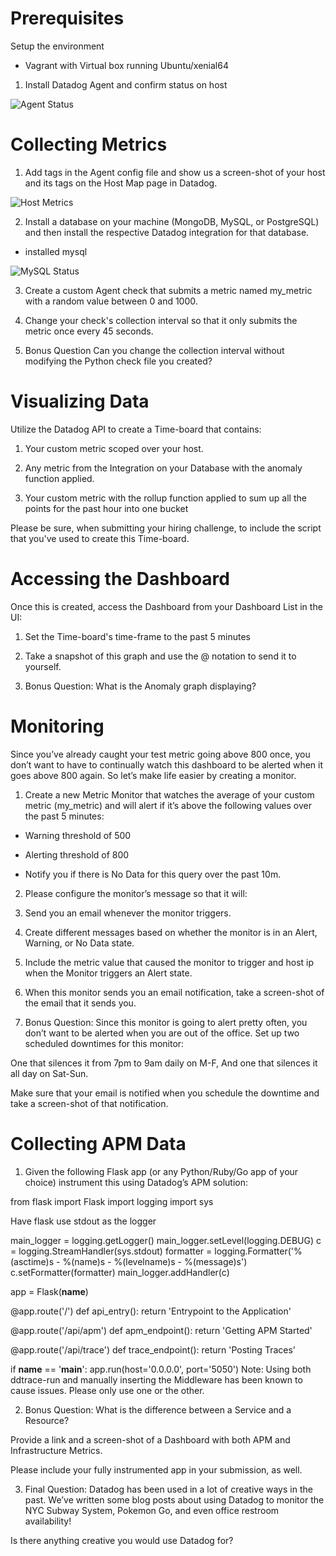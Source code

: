 Prerequisites
==

Setup the environment

- Vagrant with Virtual box running Ubuntu/xenial64

1. Install Datadog Agent and confirm status on host

![Agent Status](https://i.imgur.com/3VGA69k.png)

Collecting Metrics
==

1. Add tags in the Agent config file and show us a screen-shot of your host and its tags on the Host Map page in Datadog.

![Host Metrics](https://i.imgur.com/yjqOHaV.png)


2. Install a database on your machine (MongoDB, MySQL, or PostgreSQL) and then install the respective Datadog integration for that database.

- installed mysql

![MySQL Status](https://i.imgur.com/bVNTWSn.png)

3. Create a custom Agent check that submits a metric named my_metric with a random value between 0 and 1000.

4. Change your check's collection interval so that it only submits the metric once every 45 seconds.

5. Bonus Question Can you change the collection interval without modifying the Python check file you created?


Visualizing Data
==

Utilize the Datadog API to create a Time-board that contains:

1. Your custom metric scoped over your host.

2. Any metric from the Integration on your Database with the anomaly function applied.

3. Your custom metric with the rollup function applied to sum up all the points for the past hour into one bucket

Please be sure, when submitting your hiring challenge, to include the script that you've used to create this Time-board.

Accessing the Dashboard
==

Once this is created, access the Dashboard from your Dashboard List in the UI:

1. Set the Time-board's time-frame to the past 5 minutes

2. Take a snapshot of this graph and use the @ notation to send it to yourself.

3. Bonus Question: What is the Anomaly graph displaying?


Monitoring 
==

Since you’ve already caught your test metric going above 800 once, you don’t want to have to continually watch this dashboard to be alerted when it goes above 800 again. So let’s make life easier by creating a monitor.

1. Create a new Metric Monitor that watches the average of your custom metric (my_metric) and will alert if it’s above the following values over the past 5 minutes:

- Warning threshold of 500

- Alerting threshold of 800

- Notify you if there is No Data for this query over the past 10m.

2. Please configure the monitor’s message so that it will:

3. Send you an email whenever the monitor triggers.

4. Create different messages based on whether the monitor is in an Alert, Warning, or No Data state.

5. Include the metric value that caused the monitor to trigger and host ip when the Monitor triggers an Alert state.

6. When this monitor sends you an email notification, take a screen-shot of the email that it sends you.

7. Bonus Question: Since this monitor is going to alert pretty often, you don’t want to be alerted when you are out of the office. Set up two scheduled downtimes for this monitor:

One that silences it from 7pm to 9am daily on M-F,
And one that silences it all day on Sat-Sun.

Make sure that your email is notified when you schedule the downtime and take a screen-shot of that notification.

Collecting APM Data
==

1. Given the following Flask app (or any Python/Ruby/Go app of your choice) instrument this using Datadog’s APM solution:

from flask import Flask
import logging
import sys

Have flask use stdout as the logger

main_logger = logging.getLogger()
main_logger.setLevel(logging.DEBUG)
c = logging.StreamHandler(sys.stdout)
formatter = logging.Formatter('%(asctime)s - %(name)s - %(levelname)s - %(message)s')
c.setFormatter(formatter)
main_logger.addHandler(c)

app = Flask(__name__)

@app.route('/')
def api_entry():
    return 'Entrypoint to the Application'

@app.route('/api/apm')
def apm_endpoint():
    return 'Getting APM Started'

@app.route('/api/trace')
def trace_endpoint():
    return 'Posting Traces'

if __name__ == '__main__':
    app.run(host='0.0.0.0', port='5050')
Note: Using both ddtrace-run and manually inserting the Middleware has been known to cause issues. Please only use one or the other.

2. Bonus Question: What is the difference between a Service and a Resource?

Provide a link and a screen-shot of a Dashboard with both APM and Infrastructure Metrics.

Please include your fully instrumented app in your submission, as well.

3. Final Question:
Datadog has been used in a lot of creative ways in the past. We’ve written some blog posts about using Datadog to monitor the NYC Subway System, Pokemon Go, and even office restroom availability!

Is there anything creative you would use Datadog for?



